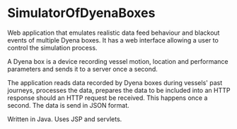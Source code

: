 # SimulatorOfDyenaBoxes
Web application that emulates realistic data feed behaviour and blackout events of multiple Dyena boxes. It has a web interface allowing a user to control the simulation
process. 

A Dyena box is a device recording vessel motion, location and performance parameters and sends it to a server once a second.

The application reads data recorded by Dyena boxes during vessels' past journeys, processes the data, prepares the data to be included into
an HTTP response should an HTTP request be received. This happens once a second. The data is send in JSON format.

Written in Java. Uses JSP and servlets.

